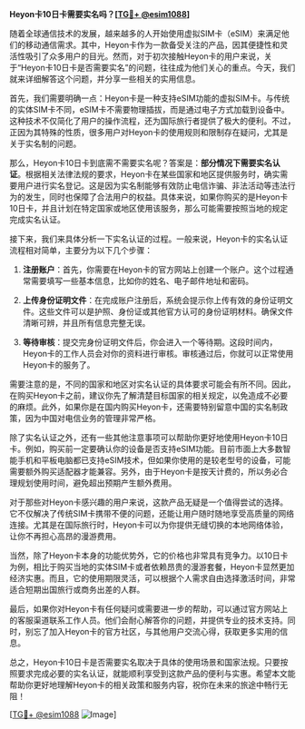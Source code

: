 **Heyon卡10日卡需要实名吗？[[TG💪+ @esim1088](https://t.me/s/esim1088)]**

随着全球通信技术的发展，越来越多的人开始使用虚拟SIM卡（eSIM）来满足他们的移动通信需求。其中，Heyon卡作为一款备受关注的产品，因其便捷性和灵活性吸引了众多用户的目光。然而，对于初次接触Heyon卡的用户来说，关于“Heyon卡10日卡是否需要实名”的问题，往往成为他们关心的重点。今天，我们就来详细解答这个问题，并分享一些相关的实用信息。

首先，我们需要明确一点：Heyon卡是一种支持eSIM功能的虚拟SIM卡。与传统的实体SIM卡不同，eSIM卡不需要物理插拔，而是通过电子方式加载到设备中。这种技术不仅简化了用户的操作流程，还为国际旅行者提供了极大的便利。不过，正因为其特殊的性质，很多用户对Heyon卡的使用规则和限制存在疑问，尤其是关于实名制的问题。

那么，Heyon卡10日卡到底需不需要实名呢？答案是：**部分情况下需要实名认证**。根据相关法律法规的要求，Heyon卡在某些国家和地区提供服务时，确实需要用户进行实名登记。这是因为实名制能够有效防止电信诈骗、非法活动等违法行为的发生，同时也保障了合法用户的权益。具体来说，如果你购买的是Heyon卡10日卡，并且计划在特定国家或地区使用该服务，那么可能需要按照当地的规定完成实名认证。

接下来，我们来具体分析一下实名认证的过程。一般来说，Heyon卡的实名认证流程相对简单，主要分为以下几个步骤：

1. **注册账户**：首先，你需要在Heyon卡的官方网站上创建一个账户。这个过程通常需要填写一些基本信息，比如你的姓名、电子邮件地址和密码。

2. **上传身份证明文件**：在完成账户注册后，系统会提示你上传有效的身份证明文件。这些文件可以是护照、身份证或其他官方认可的身份证明材料。确保文件清晰可辨，并且所有信息完整无误。

3. **等待审核**：提交完身份证明文件后，你会进入一个等待期。这段时间内，Heyon卡的工作人员会对你的资料进行审核。审核通过后，你就可以正常使用Heyon卡的服务了。

需要注意的是，不同的国家和地区对实名认证的具体要求可能会有所不同。因此，在购买Heyon卡之前，建议你先了解清楚目标国家的相关规定，以免造成不必要的麻烦。此外，如果你是在国内购买Heyon卡，还需要特别留意中国的实名制政策，因为中国对电信业务的管理非常严格。

除了实名认证之外，还有一些其他注意事项可以帮助你更好地使用Heyon卡10日卡。例如，购买前一定要确认你的设备是否支持eSIM功能。目前市面上大多数智能手机和平板电脑都已支持eSIM技术，但如果你使用的是较老型号的设备，可能需要额外购买适配器才能兼容。另外，由于Heyon卡是按天计费的，所以务必合理规划使用时间，避免超出预期产生额外费用。

对于那些对Heyon卡感兴趣的用户来说，这款产品无疑是一个值得尝试的选择。它不仅解决了传统SIM卡携带不便的问题，还能让用户随时随地享受高质量的网络连接。尤其是在国际旅行时，Heyon卡可以为你提供无缝切换的本地网络体验，让你不再担心高昂的漫游费用。

当然，除了Heyon卡本身的功能优势外，它的价格也非常具有竞争力。以10日卡为例，相比于购买当地的实体SIM卡或者依赖昂贵的漫游套餐，Heyon卡显然更加经济实惠。而且，它的使用期限灵活，可以根据个人需求自由选择激活时间，非常适合短期出国旅行或商务出差的人群。

最后，如果你对Heyon卡有任何疑问或需要进一步的帮助，可以通过官方网站上的客服渠道联系工作人员。他们会耐心解答你的问题，并提供专业的技术支持。同时，别忘了加入Heyon卡的官方社区，与其他用户交流心得，获取更多实用的信息。

总之，Heyon卡10日卡是否需要实名取决于具体的使用场景和国家法规。只要按照要求完成必要的实名认证，就能顺利享受到这款产品的便利与实惠。希望本文能帮助你更好地理解Heyon卡的相关政策和服务内容，祝你在未来的旅途中畅行无阻！

[[TG💪+ @esim1088](https://t.me/s/esim1088) ![Image](https://i.postimg.cc/4NQfJmqS/Snipaste-2025-05-13-00-14-12.png)]